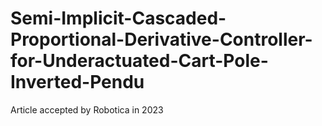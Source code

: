 # Semi-Implicit-Cascaded-Proportional-Derivative-Controller-for-Underactuated-Cart-Pole-Inverted-Pendu
Article accepted by Robotica in 2023
